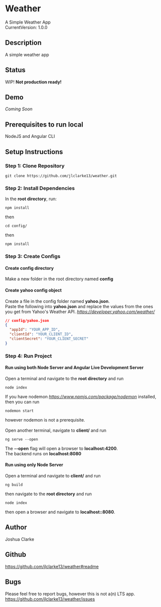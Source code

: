 # Weather
A Simple Weather App\
CurrentVersion: 1.0.0

## Description
A simple weather app

## Status
WIP! **Not production ready!**

## Demo
*Coming Soon*

## Prerequisites to run local
NodeJS and Angular CLI

## Setup Instructions
### Step 1: Clone Repository
```
git clone https://github.com/jlclarke13/weather.git 
```

### Step 2: Install Dependencies
In the **root directory**, run:
```
npm install
```
then
```
cd config/
```
then
```
npm install
```

### Step 3: Create Configs
#### Create config directory
Make a new folder in the root directory named **config**

#### Create yahoo config object
Create a file in the config folder named **yahoo.json**.\
Paste the following into **yahoo.json** and replace the values from the ones you get from Yahoo's Weather API. *https://developer.yahoo.com/weather/*
```json
// config/yahoo.json
{
  "appId": "YOUR_APP_ID",
  "clientId": "YOUR_CLIENT_ID",
  "clientSecret": "YOUR_CLIENT_SECRET"
}
```

### Step 4: Run Project
#### Run using both Node Server and Angular Live Development Server
Open a terminal and navigate to the **root directory** and run
```
node index
```
If you have nodemon *https://www.npmjs.com/package/nodemon* installed, then you can run 
```
nodemon start
```
however nodemon is not a prerequisite.\
\
Open another terminal, navigate to **client/** and run
```
ng serve --open
```
The **--open** flag will open a browser to **localhost:4200**.\
The backend runs on **localhost:8080**

#### Run using only Node Server
Open a terminal and navigate to **client/** and run
```
ng build
```
then navigate to the **root directory** and run
```
node index
```
then open a browser and navigate to **localhost::8080**.


## Author
Joshua Clarke

## Github
https://github.com/jlclarke13/weather#readme

## Bugs
Please feel free to report bugs, however this is not a(n) LTS app.\
https://github.com/jlclarke13/weather/issues
